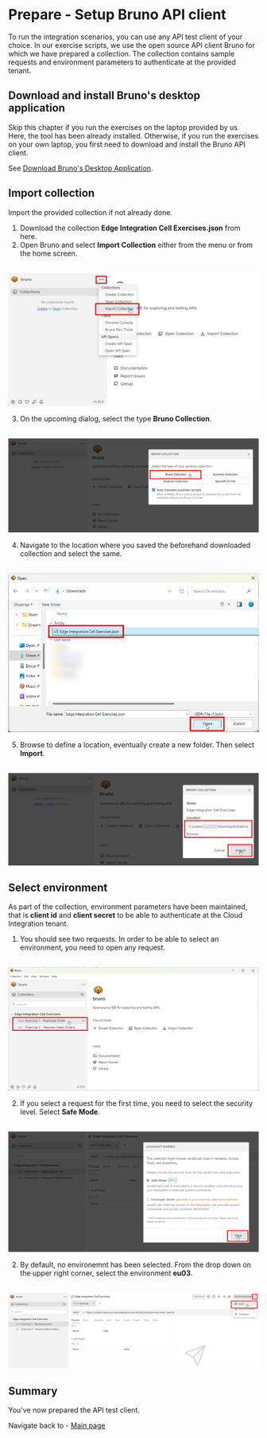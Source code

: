 # Prepare - Setup Bruno API client

To run the integration scenarios, you can use any API test client of your choice. In our exercise scripts,
we use the open source API client Bruno for which we have prepared a collection.
The collection contains sample requests and environment parameters to authenticate at the provided tenant.

## Download and install Bruno's desktop application

Skip this chapter if you run the exercises on the laptop provided by us. Here, the tool has been already installed.
Otherwise, if you run the exercises on your own laptop, you first need to download and install the Bruno API client.

See [Download Bruno's Desktop Application](https://docs.usebruno.com/get-started/bruno-basics/download).

## Import collection

Import the provided collection if not already done.

1. Download the collection **Edge Integration Cell Exercises.json** from here.
2. Open Bruno and select **Import Collection** either from the menu or from the home screen.

<br>![](/exercises/prep/images/bruno-import-collection.png)

3. On the upcoming dialog, select the type **Bruno Collection**.

<br>![](/exercises/prep/images/bruno-import-collection-bruno.png)

4. Navigate to the location where you saved the beforehand downloaded collection and select the same.

<br>![](/exercises/prep/images/bruno-import-collection-file.png)

5. Browse to define a location, eventually create a new folder. Then select **Import**.

<br>![](/exercises/prep/images/bruno-import-collection-location.png)

## Select environment

As part of the collection, environment parameters have been maintained, that is **client id** and **client secret** to be able to authenticate at the Cloud Integration tenant.

1. You should see two requests. In order to be able to select an environment, you need to open any request.

<br>![](/exercises/prep/images/bruno-import-collection-requests.png)

2. If you select a request for the first time, you need to select the security level. Select **Safe Mode**.

<br>![](/exercises/prep/images/bruno-open-save-mode.png)

2. By default, no environemnt has been selected. From the drop down on the upper right corner, select the environment **eu03**.

<br>![](/exercises/prep/images/bruno-environment-configure.png)

## Summary

You've now prepared the API test client.

Navigate back to - [Main page](/README.md)
